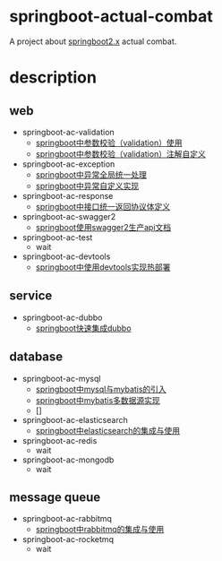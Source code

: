 # springboot-actual-combat
A project about [springboot2.x](https://spring.io/projects/spring-boot) actual combat.

# description
## web
- springboot-ac-validation
  - [springboot中参数校验（validation）使用](https://lazycece.github.io/2019/02/16/springboot中参数校验（validation）使用)
  - [springboot中参数校验（validation）注解自定义](https://lazycece.github.io/2019/02/16/springboot中参数校验（validation）注解自定义)
- springboot-ac-exception
  - [springboot中异常全局统一处理](https://lazycece.github.io/2019/02/23/springboot中异常全局统一处理)
  - [springboot中异常自定义实现](https://lazycece.github.io/2019/02/23/springboot中异常自定义实现)
- springboot-ac-response
  - [springboot中接口统一返回协议体定义](https://lazycece.github.io/2019/02/22/springboot中接口统一返回协议体定义)
- springboot-ac-swagger2
  - [springboot使用swagger2生产api文档](https://lazycece.github.io/2019/01/31/springboot使用swagger2生产api文档)
- springboot-ac-test
  - wait
- springboot-ac-devtools
  - [springboot中使用devtools实现热部署](https://lazycece.github.io/2019/02/24/springboot中使用devtools实现热部署)

## service
- springboot-ac-dubbo
  - [springboot快速集成dubbo](https://lazycece.github.io/2019/03/30/springboot快速集成dubbo/)

## database
- springboot-ac-mysql
  - [springboot中mysql与mybatis的引入](https://lazycece.github.io/2019/05/04/springboot%E4%B8%ADmysql%E4%B8%8Emybatis%E7%9A%84%E5%BC%95%E5%85%A5/)
  - [springboot中mybatis多数据源实现](https://lazycece.github.io/2019/05/04/springboot%E4%B8%ADmybatis%E5%A4%9A%E6%95%B0%E6%8D%AE%E6%BA%90%E5%AE%9E%E7%8E%B0/)
  - []
- springboot-ac-elasticsearch
  - [springboot中elasticsearch的集成与使用](https://lazycece.github.io/2019/02/21/springboot中elasticsearch的集成与使用)
- springboot-ac-redis
  - wait
- springboot-ac-mongodb
  - wait

## message queue
- springboot-ac-rabbitmq
  - [springboot中rabbitmq的集成与使用](https://lazycece.github.io/2019/04/06/springboot%E4%B8%ADrabbitmq%E7%9A%84%E9%9B%86%E6%88%90%E4%B8%8E%E4%BD%BF%E7%94%A8/)
- springboot-ac-rocketmq
  - wait
  

